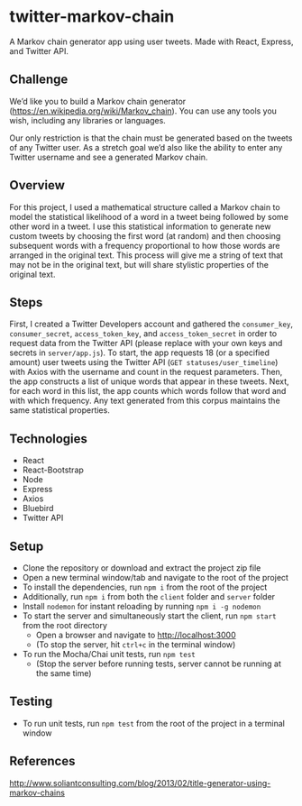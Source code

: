 # twitter-markov-chain
A Markov chain generator app using user tweets. Made with React, Express, and Twitter API.

## Challenge  

We’d like you to build a Markov chain generator (https://en.wikipedia.org/wiki/Markov_chain). You can use any tools you wish, including any libraries or languages.  

Our only restriction is that the chain must be generated based on the tweets of any Twitter user. As a stretch goal we’d also like the ability to enter any Twitter username and see a generated Markov chain.

## Overview  

For this project, I used a mathematical structure called a Markov chain to model the statistical likelihood of a word in a tweet being followed by some other word in a tweet. I use this statistical information to generate new custom tweets by choosing the first word (at random) and then choosing subsequent words with a frequency proportional to how those words are arranged in the original text. This process will give me a string of text that may not be in the original text, but will share stylistic properties of the original text.

## Steps

First, I created a Twitter Developers account and gathered the `consumer_key`, `consumer_secret`, `access_token_key`, and `access_token_secret` in order to request data from the Twitter API (please replace with your own keys and secrets in `server/app.js`). To start, the app requests 18 (or a specified amount) user tweets using the Twitter API (`GET statuses/user_timeline`) with Axios with the username and count in the request parameters. Then, the app constructs a list of unique words that appear in these tweets. Next, for each word in this list, the app counts which words follow that word and with which frequency. Any text generated from this corpus maintains the same statistical properties.

## Technologies  

- React
- React-Bootstrap
- Node
- Express
- Axios
- Bluebird
- Twitter API

## Setup  

- Clone the repository or download and extract the project zip file
- Open a new terminal window/tab and navigate to the root of the project
- To install the dependencies, run `npm i` from the root of the project
- Additionally, run `npm i` from both the `client` folder and `server` folder
- Install `nodemon` for instant reloading by running `npm i -g nodemon`
- To start the server and simultaneously start the client, run `npm start` from the root directory
    - Open a browser and navigate to [http://localhost:3000](http://localhost:3000)
    - (To stop the server, hit `ctrl+c` in the terminal window)
- To run the Mocha/Chai unit tests, run `npm test`
    - (Stop the server before running tests, server cannot be running at the same time)

## Testing
- To run unit tests, run `npm test` from the root of the project in a terminal window

## References  
http://www.soliantconsulting.com/blog/2013/02/title-generator-using-markov-chains
